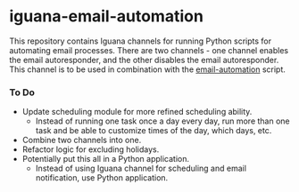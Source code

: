 # iguana-email-automation

This repository contains Iguana channels for running Python scripts for automating email processes. There are two channels - one channel enables the email autoresponder, and the other disables the email autoresponder. This channel is to be used in combination with the [email-automation](https://github.com/LeNPaul/email-automation) script.

### To Do
 * Update scheduling module for more refined scheduling ability.
   * Instead of running one task once a day every day, run more than one task and be able to customize times of the day, which days, etc.
 * Combine two channels into one.
 * Refactor logic for excluding holidays.
 * Potentially put this all in a Python application.
   * Instead of using Iguana channel for scheduling and email notification, use Python application.
